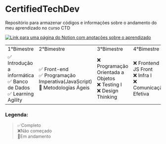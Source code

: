 # CertifiedTechDev
Repositório para armazenar códigos e informações sobre o andamento do meu aprendizado no curso CTD

[![Link para uma página do Notion com anotações sobre o aprendizado](https://img.shields.io/badge/-Voce%20pode%20conferir%20tudo%20que%20estou%20aprendendo%20em%20detalhes%20no%20CTD%20clicando%20aqui%20!-060606?style=flat&labelColor=0D0D0D&logo=Notion&Color=white)](https://eggplant-jingle-128.notion.site/CertifiedTechDeveloper-a48af58b5c1741f6ac3b24c0b97fec38)
<table>
    <tr>
        <td>1°Bimestre</td>
        <td>2°Bimestre</td>
        <td>3°Bimestre</td>
        <td>4°Bimestre</td>
    </tr>
    <tr>
        <td>
            ✅ Introdução a informática</br>
            ✅ Banco de Dados </br>
            ✅ Learning Agility
        </td>
        <td>
            ✅ Front-end</br>
            ✅ Programação Imperativa(JavaScript) </br>
            🚧 Metodologias Ágeis
        </td>
        <td>
            ❌ Programação Orientada a Objetos</br>
            ❌ Testing I </br>
            ❌ Design Thinking
        </td>
        <td>
            ❌ Frontend II: JS Front</br>
            ❌ Infra I </br>
            ❌ Comunicação Efetiva
        </td>
    </tr>
</table>

### Legenda:
>✅Completo </br>
>❌Não começado</br>
>🚧Em andamento</br>
